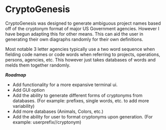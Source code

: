 # CryptoGenesis


 CryptoGenesis was designed to generate ambiguous project names based off of the cryptonym format of major US Government agencies. However I have begun adapting this for other means. This can aid the user in generating their own diagraphs randomly for their own definitions. 
 
 Most notable 3 letter agencies typically use a two word sequence when fielding code names or code words when referring to projects, operations, persons, agencies, etc. This however just takes databases of words and melds them together randomly. 
 
 
***Roadmap***
-  Add functionality for a more expansive terminal ui. 
- Add GUI option
- Add the ability to generate different forms of cryptonyms from databases. (For example: prefixes, single words, etc. to add more variability)
- Add more databases (Animals, Colors, etc.)
- Add the ability for user to format cryptonyms upon generation. (For example: userprefix//cryptonym)


